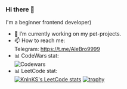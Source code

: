 ### Hi there 👋
I'm a beginner frontend developer)
- 🔭 I’m currently working on my pet-projects.
- 📫 How to reach me:<br>
Telegram: https://t.me/AleBro9999
- 📊 CodeWars stat:<br>
![Codewars](https://github.r2v.ch/codewars?user=AlexeyErshov999)
- 📊 LeetCode stat:<br>
[![KnlnKS's LeetCode stats](https://leetcode-stats-six.vercel.app/api?username=AlexeyErshov999)](https://github.com/KnlnKS/leetcode-stats)
[![trophy](https://github-profile-trophy.vercel.app/?username=AlexeyErshov999)](https://github.com/ryo-ma/github-profile-trophy)
